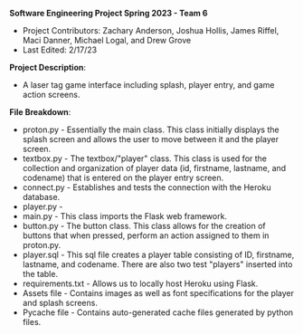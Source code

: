 **Software Engineering Project Spring 2023 - Team 6**
* Project Contributors: Zachary Anderson, Joshua Hollis, James Riffel, Maci Danner, Michael Logal, and Drew Grove
* Last Edited: 2/17/23

**Project Description**:
* A laser tag game interface including splash, player entry, and game action screens.

**File Breakdown**:
* proton.py - Essentially the main class. This class initially displays the splash screen and allows the user to move between it and the player screen.
* textbox.py - The textbox/"player" class. This class is used for the collection and organization of player data (id, firstname, lastname, and codename) 
               that is entered on the player entry screen.
* connect.py - Establishes and tests the connection with the Heroku database.
* player.py -
* main.py - This class imports the Flask web framework.
* button.py - The button class. This class allows for the creation of buttons that when pressed, perform an action assigned to them in proton.py.
* player.sql - This sql file creates a player table consisting of ID, firstname, lastname, and codename. There are also two test "players" inserted into the table.
* requirements.txt - Allows us to locally host Heroku using Flask.
* Assets file - Contains images as well as font specifications for the player and splash screens.
* Pycache file - Contains auto-generated cache files generated by python files.
